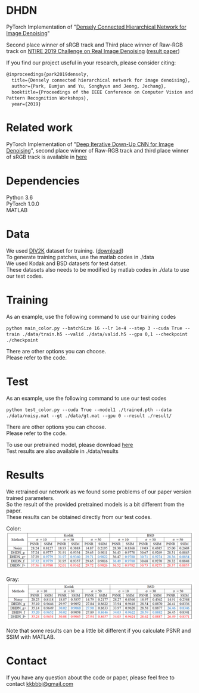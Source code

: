 # DHDN
PyTorch Implementation of "[Densely Connected Hierarchical Network for Image Denoising](http://openaccess.thecvf.com/content_CVPRW_2019/papers/NTIRE/Park_Densely_Connected_Hierarchical_Network_for_Image_Denoising_CVPRW_2019_paper.pdf)"

Second place winner of sRGB track and Third place winner of Raw-RGB track on [NTIRE 2019 Challenge on Real Image Denoising](http://www.vision.ee.ethz.ch/ntire19/) ([result paper](http://openaccess.thecvf.com/content_CVPRW_2019/papers/NTIRE/Abdelhamed_NTIRE_2019_Challenge_on_Real_Image_Denoising_Methods_and_Results_CVPRW_2019_paper.pdf))

If you find our project useful in your research, please consider citing:

```
@inproceedings{park2019densely,
  title={Densely connected hierarchical network for image denoising},
  author={Park, Bumjun and Yu, Songhyun and Jeong, Jechang},
  booktitle={Proceedings of the IEEE Conference on Computer Vision and Pattern Recognition Workshops},
  year={2019}
```

# Related work
PyTorch Implementation of "[Deep Iterative Down-Up CNN for Image Denoising](http://openaccess.thecvf.com/content_CVPRW_2019/papers/NTIRE/Yu_Deep_Iterative_Down-Up_CNN_for_Image_Denoising_CVPRW_2019_paper.pdf)", second place winner of Raw-RGB track and third place winner of sRGB track is available in [here](https://github.com/SonghyunYu/DIDN)

# Dependencies
Python 3.6    
PyTorch 1.0.0    
MATLAB

# Data
We used [DIV2K](http://www.vision.ee.ethz.ch/~timofter/publications/Agustsson-CVPRW-2017.pdf) dataset for training. ([download](https://data.vision.ee.ethz.ch/cvl/DIV2K/))    
To generate training patches, use the matlab codes in ./data    
We used Kodak and BSD datasets for test datset.    
These datasets also needs to be modified by matlab codes in ./data to use our test codes.

# Training
As an example, use the following command to use our training codes
```
python main_color.py --batchSize 16 --lr 1e-4 --step 3 --cuda True --train ./data/train.h5 --valid ./data/valid.h5 --gpu 0,1 --checkpoint ./checkpoint
```
There are other options you can choose.    
Please refer to the code.  

# Test
As an example, use the following command to use our test codes
```
python test_color.py --cuda True --model1 ./trained.pth --data ./data/noisy.mat --gt ./data/gt.mat --gpu 0 --result ./result/
```
There are other options you can choose.    
Please refer to the code.

To use our pretrained model, please download [here](https://drive.google.com/open?id=1RUQuCCcPmvdfY2N6feBGPywJsWx-bRZa)    
Test results are also available in ./data/results

# Results
We retrained our network as we found some problems of our paper version trained parameters.    
So the result of the provided pretrained models is a bit different from the paper.    
These results can be obtained directly from our test codes.    

Color:    
![color](./data/results/color.png)

Gray:    
![gray](./data/results/gray.png)

Note that some results can be a little bit different if you calculate PSNR and SSIM with MATLAB.

# Contact
If you have any question about the code or paper, please feel free to contact kkbbbj@gmail.com

